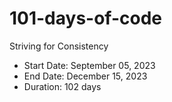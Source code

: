 # 101-days-of-code

Striving for Consistency

- Start Date: September 05, 2023
- End Date: December 15, 2023
- Duration: 102 days